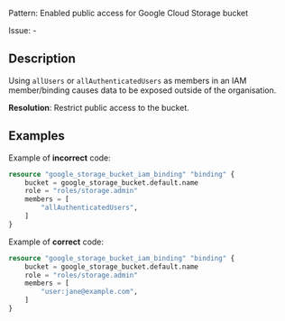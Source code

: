 Pattern: Enabled public access for Google Cloud Storage bucket

Issue: -

## Description

Using `allUsers` or `allAuthenticatedUsers` as members in an IAM member/binding causes data to be exposed outside of the organisation.

**Resolution**: Restrict public access to the bucket.

## Examples

Example of **incorrect** code:

```terraform
resource "google_storage_bucket_iam_binding" "binding" {
	bucket = google_storage_bucket.default.name
	role = "roles/storage.admin"
	members = [
		"allAuthenticatedUsers",
	]
}
```

Example of **correct** code:

```terraform
resource "google_storage_bucket_iam_binding" "binding" {
	bucket = google_storage_bucket.default.name
	role = "roles/storage.admin"
	members = [
		"user:jane@example.com",
	]
}
```